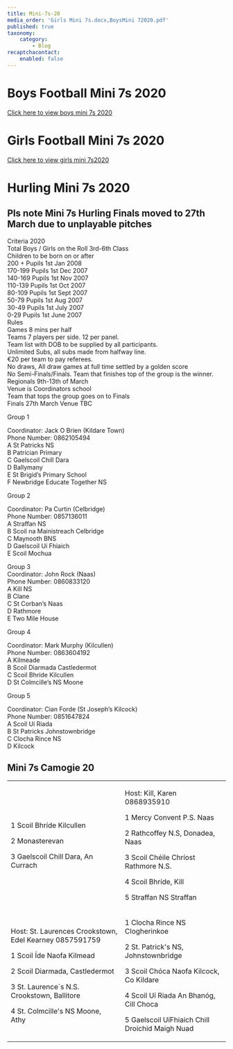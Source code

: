 ```yaml
---
title: Mini-7s-20
media_order: 'Girls Mini 7s.docx,BoysMini 72020.pdf'
published: true
taxonomy:
    category:
        - Blog
recaptchacontact:
    enabled: false
---
```


# Boys Football Mini 7s 2020 #
[Click here to view boys mini 7s 2020](BoysMini%2072020.pdf)

# Girls Football Mini 7s 2020 #
[Click here to view girls mini 7s2020](Girls%20Mini%207s.docx)

# Hurling Mini 7s 2020 #
## Pls note Mini 7s Hurling Finals moved to 27th March due to unplayable pitches
<p>Criteria 2020<br />Total Boys / Girls on the Roll 3rd-6th Class<br />Children to be born on or after<br />200 + Pupils 1st Jan 2008<br />170-199 Pupils 1st Dec 2007<br />140-169 Pupils 1st Nov 2007<br />110-139 Pupils 1st Oct 2007<br />80-109 Pupils 1st Sept 2007<br />50-79 Pupils 1st Aug 2007<br />30-49 Pupils 1st July 2007<br />0-29 Pupils 1st June 2007<br />Rules<br />Games 8 mins per half<br />Teams 7 players per side. 12 per panel.<br />Team list with DOB to be supplied by all participants.<br />Unlimited Subs, all subs made from halfway line.<br />&euro;20 per team to pay referees.<br />No draws, All draw games at full time settled by a golden score<br />No Semi-Finals/Finals. Team that finishes top of the group is the winner.<br />Regionals 9th-13th of March <br />Venue is Coordinators school<br />Team that tops the group goes on to Finals<br />Finals 27th March Venue TBC</p>
<p>Group 1</p>
<p>Coordinator: Jack O Brien (Kildare Town)<br />Phone Number: 0862105494<br />A St Patricks NS<br />B Patrician Primary<br />C Gaelscoil Chill Dara<br />D Ballymany<br />E St Brigid&rsquo;s Primary School<br />F Newbridge Educate Together NS</p>
<p>Group 2</p>
<p>Coordinator: Pa Curtin (Celbridge)<br />Phone Number: 0857136011<br />A Straffan NS<br />B Scoil na Mainistreach Celbridge<br />C Maynooth BNS<br />D Gaelscoil U&iacute; Fhiaich<br />E Scoil Mochua</p>
<p>Group 3 <br />Coordinator: John Rock (Naas)<br />Phone Number: 0860833120<br />A Kill NS<br />B Clane<br />C St Corban&rsquo;s Naas<br />D Rathmore<br />E Two Mile House</p>
<p>Group 4</p>
<p>Coordinator: Mark Murphy (Kilcullen)<br />Phone Number: 0863604192<br />A Kilmeade<br />B Scoil Diarmada Castledermot<br />C Scoil Bhr&iacute;de Kilcullen<br />D St Colmcille&rsquo;s NS Moone</p>
<p>Group 5</p>
<p>Coordinator: Cian Forde (St Joseph&rsquo;s Kilcock)<br />Phone Number: 0851647824<br />A Scoil U&iacute; Riada<br />B St Patricks Johnstownbridge<br />C Clocha Rince NS<br />D Kilcock</p>

## Mini 7s Camogie 20 ##

<table cellspacing="0" cellpadding="0">
<tbody>
<tr>
<td>
<p>1 Scoil Bhr&iacute;de Kilcullen&nbsp;</p>
<p>2 Monasterevan&nbsp;</p>
<p>3 Gaelscoil Chill Dara, An Currach</p>
</td>
<td>
<p> Host: Kill, Karen 0868935910
<p>1 Mercy Convent P.S. Naas</p>
<p>2 Rathcoffey N.S, Donadea, Naas&nbsp;</p>
<p>3 Scoil Ch&eacute;ile Chr&iacute;ost Rathmore N.S.&nbsp;</p>
<p>4 Scoil Bhr&iacute;de, Kill</p>
<p>5 Straffan NS Straffan</p>
</td>
</tr>
<tr>
<td>
<p> Host: St. Laurences Crookstown, Edel Kearney 0857591759
<p>1 Scoil &Iacute;de Naofa Kilmead</p>
<p>2 Scoil Diarmada, Castledermot</p>
<p>3 St. Laurence`s N.S. Crookstown, Ballitore</p>
<p>4 St. Colmcille's NS Moone, Athy&nbsp;</p>
</td>
<td>
<p>1 Clocha Rince NS Clogherinkoe&nbsp;</p>
<p>2 St. Patrick's NS, Johnstownbridge&nbsp;</p>
<p>3 Scoil Ch&oacute;ca Naofa Kilcock, Co Kildare&nbsp;</p>
<p>4 Scoil U&iacute; Riada An Bhan&oacute;g, Cill Choca&nbsp;</p>
<p>5 Gaelscoil U&iacute;Fhiaich Chill Droichid Maigh Nuad&nbsp;</p>
</td>
</tr>
</tbody>
</table>